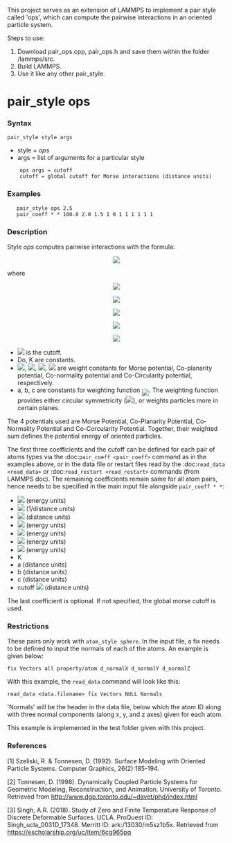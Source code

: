 This project serves as an extension of LAMMPS to implement a pair style called 'ops', which can compute the pairwise interactions in an oriented particle system. 

Steps to use:
1. Download pair_ops.cpp, pair_ops.h and save them within the folder /lammps/src.
2. Build LAMMPS.
3. Use it like any other pair_style.

# pair_style ops

### Syntax

`pair_style style args`

* style = *ops*
* args = list of arguments for a particular style
```
    ops args = cutoff
    cutoff = global cutoff for Morse interactions (distance units)
```
### Examples
```
   pair_style ops 2.5
   pair_coeff * * 100.0 2.0 1.5 1 0 1 1 1 1 1 1
``` 
### Description

Style *ops* computes pairwise interactions with the formula:

<p align="center"><img src="https://latex.codecogs.com/gif.latex?E%3D%5Calpha_m%5Cphi_m%28r_%7Bij%7D%29&plus;%5Calpha_p%5Cphi_p%28n_i%2Cr_%7Bij%7D%29&plus;%5Calpha_n%5Cphi_n%28n_i%2Cn_j%2Cr_%7Bij%7D%29&plus;%5Calpha_c%5Cphi_c%28n_i%2Cn_j%2Cr_%7Bij%7D%29%5Cquad%20r%3Cr_c" align=middle /></p>

where

<p align="center"><img src="https://latex.codecogs.com/gif.latex?%5Cphi_m%28r_%7Bij%7D%29%3DD_0%5Cleft%5Be%5E%7B-2%5Calpha%28r-r_0%29%7D-2e%5E%7B-%5Calpha%28r-r_0%29%7D%5Cright%5D" align=middle /></p>
<p align="center"><img src="https://latex.codecogs.com/gif.latex?%5Cphi_p%28n_i%2Cr_%7Bij%7D%29%3D%28n_i.r_%7Bij%7D%29%5E2%5Cpsi%28r_%7Bij%7D%29" align=middle /></p>
<p align="center"><img src="https://latex.codecogs.com/gif.latex?%5Cphi_n%28n_i%2Cn_j%2Cr_%7Bij%7D%29%3D%7Cn_i-n_j%7C%5E2%5Cpsi%28r_%7Bij%7D%29" align=middle /></p>
<p align="center"><img src="https://latex.codecogs.com/gif.latex?%5Cphi_c%28n_i%2Cn_j%2Cr_%7Bij%7D%29%3D%28%28n_i&plus;n_j%29.r_%7Bij%7D%29%5E2%5Cpsi%28r_%7Bij%7D%29" align=middle /></p>
<p align="center"><img src="https://latex.codecogs.com/gif.latex?%5Cpsi%28r_%7Bij%7D%29%3DKe%5E%7B%28-%5Cfrac%7Bx%5E2%7D%7B2a%5E2%7D-%5Cfrac%7By%5E2%7D%7B2b%5E2%7D-%5Cfrac%7Bz%5E2%7D%7B2c%5E2%7D%29%7D" align=middle /></p>
   
- <img src="https://latex.codecogs.com/gif.latex?r_c"/> is the cutoff.
- Do, K are constants.
- <img src="https://latex.codecogs.com/gif.latex?%5Calpha_m"/>, <img src="https://latex.codecogs.com/gif.latex?%5Calpha_p"/>, <img src="https://latex.codecogs.com/gif.latex?%5Calpha_n"/>, <img src="https://latex.codecogs.com/gif.latex?%5Calpha_c"/> are weight constants for Morse potential, Co-planarity potential, Co-normality potential and Co-Circularity potential, respectively.
- a, b, c are constants for weighting function <img src="https://latex.codecogs.com/gif.latex?%5Cpsi%28r_%7Bij%7D%29" align=middle />. The weighting function provides either circular symmetricity (<img src="https://latex.codecogs.com/gif.latex?%5Cpsi%28r_%7Bij%7D%29"/>), or weights particles more in certain planes.

The 4 potentials used are Morse Potential, Co-Planarity Potential, Co-Normality Potential and Co-Corcularity Potential. Together, their weighted sum defines the potential energy of oriented particles.

The first three coefficients and the cutoff can be defined for each pair of atoms types via the :doc:`pair_coeff <pair_coeff>` command as in the examples above, or in the data file or restart files read by the :doc:`read_data <read_data>` or :doc:`read_restart <read_restart>` commands (from LAMMPS doc). The remaining coefficients remain same for all atom pairs, hence needs to be specified in the main input file alongside `pair_coeff * *`:

* <img src="https://latex.codecogs.com/gif.latex?D_0"/> (energy units)
* <img src="https://latex.codecogs.com/gif.latex?%5Calpha"/> (1/distance units)
* <img src="https://latex.codecogs.com/gif.latex?r_0"/> (distance units)
* <img src="https://latex.codecogs.com/gif.latex?%5Calpha_m"/> (energy units) 
* <img src="https://latex.codecogs.com/gif.latex?%5Calpha_p"/> (energy units)
* <img src="https://latex.codecogs.com/gif.latex?%5Calpha_n"/> (energy units)
* <img src="https://latex.codecogs.com/gif.latex?%5Calpha_c"/> (energy units)
* K
* a (distance units)
* b (distance units)
* c (distance units)
* cutoff <img src="https://latex.codecogs.com/gif.latex?r_c"/> (distance units)

The last coefficient is optional. If not specified, the global morse cutoff is used.

### Restrictions

These pairs only work with `atom_style sphere`. In the input file, a fix needs to be defined to input the normals of each of the atoms. An example is given below:

   `fix Vectors all property/atom d_normalX d_normalY d_normalZ`

With this example, the `read_data` command will look like this:

   `read_data <data.filename> fix Vectors NULL Normals`

'Normals' will be the header in the data file, below which the atom ID along with three normal components (along x, y, and z axes) given for each atom. 

This example is implemented in the test folder given with this project.

### References

[1] Szeliski, R. & Tonnesen, D. (1992). Surface Modeling with Oriented Particle Systems. Computer Graphics, 26(2):185-194.

[2] Tonnesen, D. (1998). Dynamically Coupled Particle Systems for Geometric Modeling, Reconstruction, and Animation. University of Toronto. Retrieved from http://www.dgp.toronto.edu/~davet/phd/index.html

[3] Singh, A.R. (2018). Study of Zero and Finite Temperature Response of Discrete Deformable Surfaces. UCLA. ProQuest ID: Singh_ucla_0031D_17348. Merritt ID: ark:/13030/m5sz1b5x. Retrieved from https://escholarship.org/uc/item/6cg965pq



